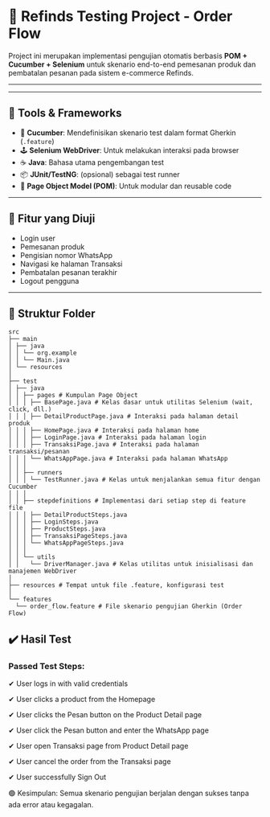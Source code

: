 # 🧪 Refinds Testing Project - Order Flow

Project ini merupakan implementasi pengujian otomatis berbasis **POM + Cucumber + Selenium** untuk skenario end-to-end pemesanan produk dan pembatalan pesanan pada sistem e-commerce Refinds.

---

---

## 🚀 Tools & Frameworks

- 🧪 **Cucumber**: Mendefinisikan skenario test dalam format Gherkin (`.feature`)
- 🕹️ **Selenium WebDriver**: Untuk melakukan interaksi pada browser
- ☕ **Java**: Bahasa utama pengembangan test
- 📦 **JUnit/TestNG**: (opsional) sebagai test runner
- 🔧 **Page Object Model (POM)**: Untuk modular dan reusable code

---

## 📌 Fitur yang Diuji

- Login user
- Pemesanan produk
- Pengisian nomor WhatsApp
- Navigasi ke halaman Transaksi
- Pembatalan pesanan terakhir
- Logout pengguna

---


## 📁 Struktur Folder

```
src
├── main
│ ├── java
│ │ └── org.example
│ │ └── Main.java 
│ └── resources 
│
├── test
│ ├── java
│ │ ├── pages # Kumpulan Page Object
│ │ │ ├── BasePage.java # Kelas dasar untuk utilitas Selenium (wait, click, dll.)
│ │ │ ├── DetailProductPage.java # Interaksi pada halaman detail produk
│ │ │ ├── HomePage.java # Interaksi pada halaman home
│ │ │ ├── LoginPage.java # Interaksi pada halaman login
│ │ │ ├── TransaksiPage.java # Interaksi pada halaman transaksi/pesanan
│ │ │ └── WhatsAppPage.java # Interaksi pada halaman WhatsApp
│ │ │
│ │ ├── runners
│ │ │ └── TestRunner.java # Kelas untuk menjalankan semua fitur dengan Cucumber
│ │ │
│ │ ├── stepdefinitions # Implementasi dari setiap step di feature file
│ │ │ ├── DetailProductSteps.java
│ │ │ ├── LoginSteps.java
│ │ │ ├── ProductSteps.java
│ │ │ ├── TransaksiPageSteps.java
│ │ │ └── WhatsAppPageSteps.java
│ │ │
│ │ └── utils
│ │   └── DriverManager.java # Kelas utilitas untuk inisialisasi dan manajemen WebDriver
│
├── resources # Tempat untuk file .feature, konfigurasi test
│
└── features
  └── order_flow.feature # File skenario pengujian Gherkin (Order Flow)
```

## ✔️ Hasil Test
### Passed Test Steps:
✔  User logs in with valid credentials

✔  User clicks a product from the Homepage

✔  User clicks the Pesan button on the Product Detail page

✔  User click the Pesan button and enter the WhatsApp page

✔ User open Transaksi page from Product Detail page

✔ User cancel the order from the Transaksi page

✔ User successfully Sign Out

🟢 Kesimpulan: Semua skenario pengujian berjalan dengan sukses tanpa ada error atau kegagalan.